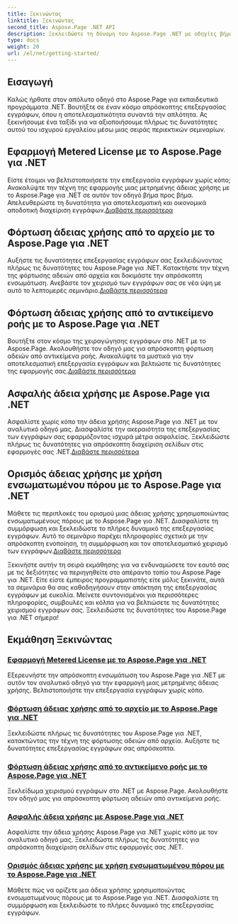 ```yaml
---
title: Ξεκινώντας
linktitle: Ξεκινώντας
second_title: Aspose.Page .NET API
description: Ξεκλειδώστε τη δύναμη του Aspose.Page .NET με οδηγίες βήμα προς βήμα. Εφαρμόστε μετρημένες άδειες, φορτώστε από αρχεία ή ροές, ασφαλίστε άδειες και πολλά άλλα.
type: docs
weight: 20
url: /el/net/getting-started/
---
```

## Εισαγωγή

Καλώς ήρθατε στον απόλυτο οδηγό στο Aspose.Page για εκπαιδευτικά προγράμματα .NET. Βουτήξτε σε έναν κόσμο απρόσκοπτης επεξεργασίας εγγράφων, όπου η αποτελεσματικότητα συναντά την απλότητα. Ας ξεκινήσουμε ένα ταξίδι για να αξιοποιήσουμε πλήρως τις δυνατότητες αυτού του ισχυρού εργαλείου μέσω μιας σειράς περιεκτικών σεμιναρίων.

## Εφαρμογή Metered License με το Aspose.Page για .NET
 Είστε έτοιμοι να βελτιστοποιήσετε την επεξεργασία εγγράφων χωρίς κόπο; Ανακαλύψτε την τέχνη της εφαρμογής μιας μετρημένης άδειας χρήσης με το Aspose.Page για .NET σε αυτόν τον οδηγό βήμα προς βήμα. Απελευθερώστε τη δυνατότητα για αποτελεσματική και οικονομικά αποδοτική διαχείριση εγγράφων.[Διαβάστε περισσότερα](./apply-metered-license/)

## Φόρτωση άδειας χρήσης από το αρχείο με το Aspose.Page για .NET
Αυξήστε τις δυνατότητες επεξεργασίας εγγράφων σας ξεκλειδώνοντας πλήρως τις δυνατότητες του Aspose.Page για .NET. Κατακτήστε την τέχνη της φόρτωσης αδειών από αρχεία και δοκιμάστε την απρόσκοπτη ενσωμάτωση. Ανεβάστε τον χειρισμό των εγγράφων σας σε νέα ύψη με αυτό το λεπτομερές σεμινάριο.[Διαβάστε περισσότερα](./load-license-from-file/)

## Φόρτωση άδειας χρήσης από το αντικείμενο ροής με το Aspose.Page για .NET
 Βουτήξτε στον κόσμο της χειραγώγησης εγγράφων στο .NET με το Aspose.Page. Ακολουθήστε τον οδηγό μας για απρόσκοπτη φόρτωση αδειών από αντικείμενα ροής. Ανακαλύψτε τα μυστικά για την αποτελεσματική επεξεργασία εγγράφων και βελτιώστε τις δυνατότητες της εφαρμογής σας.[Διαβάστε περισσότερα](./load-license-from-stream-object/)

## Ασφαλής άδεια χρήσης με Aspose.Page για .NET
 Ασφαλίστε χωρίς κόπο την άδεια χρήσης Aspose.Page για .NET με τον αναλυτικό οδηγό μας. Διασφαλίστε την ακεραιότητα της επεξεργασίας των εγγράφων σας εφαρμόζοντας ισχυρά μέτρα ασφαλείας. Ξεκλειδώστε πλήρως τις δυνατότητες για απρόσκοπτη διαχείριση σελίδων στις εφαρμογές σας .NET.[Διαβάστε περισσότερα](./secure-license/)

## Ορισμός άδειας χρήσης με χρήση ενσωματωμένου πόρου με το Aspose.Page για .NET
Μάθετε τις περιπλοκές του ορισμού μιας άδειας χρήσης χρησιμοποιώντας ενσωματωμένους πόρους με το Aspose.Page για .NET. Διασφαλίστε τη συμμόρφωση και ξεκλειδώστε το πλήρες δυναμικό της επεξεργασίας εγγράφων. Αυτό το σεμινάριο παρέχει πληροφορίες σχετικά με την απρόσκοπτη ενοποίηση, τη συμμόρφωση και τον αποτελεσματικό χειρισμό των εγγράφων.[Διαβάστε περισσότερα](./set-license-using-embedded-resource/)

Ξεκινήστε αυτήν τη σειρά εκμάθησης για να ενδυναμώσετε τον εαυτό σας με τις δεξιότητες να περιηγηθείτε στο απέραντο τοπίο του Aspose.Page για .NET. Είτε είστε έμπειρος προγραμματιστής είτε μόλις ξεκινάτε, αυτά τα σεμινάρια θα σας καθοδηγήσουν στην απόκτηση της επεξεργασίας εγγράφων με ευκολία. Μείνετε συντονισμένοι για περισσότερες πληροφορίες, συμβουλές και κόλπα για να βελτιώσετε τις δυνατότητες χειρισμού εγγράφων σας. Ξεκλειδώστε τις δυνατότητες του Aspose.Page για .NET σήμερα!
## Εκμάθηση Ξεκινώντας
### [Εφαρμογή Metered License με το Aspose.Page για .NET](./apply-metered-license/)
Εξερευνήστε την απρόσκοπτη ενσωμάτωση του Aspose.Page για .NET με αυτόν τον αναλυτικό οδηγό για την εφαρμογή μιας μετρημένης άδειας χρήσης. Βελτιστοποιήστε την επεξεργασία εγγράφων χωρίς κόπο.
### [Φόρτωση άδειας χρήσης από το αρχείο με το Aspose.Page για .NET](./load-license-from-file/)
Ξεκλειδώστε πλήρως τις δυνατότητες του Aspose.Page για .NET, κατακτώντας την τέχνη της φόρτωσης αδειών από αρχεία. Αυξήστε τις δυνατότητες επεξεργασίας εγγράφων σας απρόσκοπτα.
### [Φόρτωση άδειας χρήσης από το αντικείμενο ροής με το Aspose.Page για .NET](./load-license-from-stream-object/)
Ξεκλείδωμα χειρισμού εγγράφων στο .NET με Aspose.Page. Ακολουθήστε τον οδηγό μας για απρόσκοπτη φόρτωση αδειών από αντικείμενα ροής.
### [Ασφαλής άδεια χρήσης με Aspose.Page για .NET](./secure-license/)
Ασφαλίστε την άδεια χρήσης Aspose.Page για .NET χωρίς κόπο με τον αναλυτικό οδηγό μας. Ξεκλειδώστε πλήρως τις δυνατότητες για απρόσκοπτη διαχείριση σελίδων στις εφαρμογές σας .NET.
### [Ορισμός άδειας χρήσης με χρήση ενσωματωμένου πόρου με το Aspose.Page για .NET](./set-license-using-embedded-resource/)
Μάθετε πώς να ορίζετε μια άδεια χρήσης χρησιμοποιώντας ενσωματωμένους πόρους με το Aspose.Page για .NET. Διασφαλίστε τη συμμόρφωση και ξεκλειδώστε το πλήρες δυναμικό της επεξεργασίας εγγράφων.